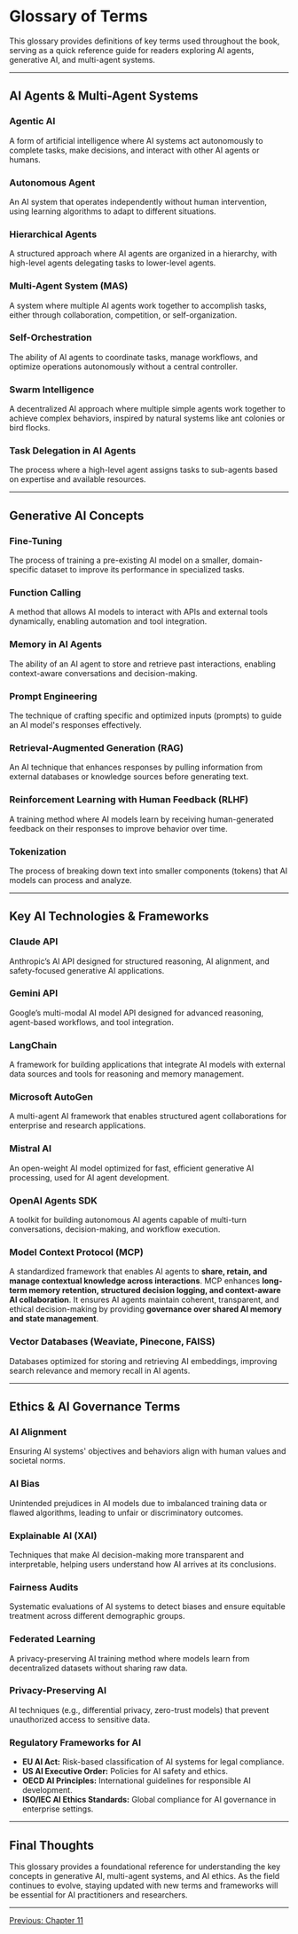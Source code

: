 # Glossary of Terms

This glossary provides definitions of key terms used throughout the book, serving as a quick reference guide for readers exploring AI agents, generative AI, and multi-agent systems.

---

## **AI Agents & Multi-Agent Systems**

### **Agentic AI**
A form of artificial intelligence where AI systems act autonomously to complete tasks, make decisions, and interact with other AI agents or humans.

### **Autonomous Agent**
An AI system that operates independently without human intervention, using learning algorithms to adapt to different situations.

### **Hierarchical Agents**
A structured approach where AI agents are organized in a hierarchy, with high-level agents delegating tasks to lower-level agents.

### **Multi-Agent System (MAS)**
A system where multiple AI agents work together to accomplish tasks, either through collaboration, competition, or self-organization.

### **Self-Orchestration**
The ability of AI agents to coordinate tasks, manage workflows, and optimize operations autonomously without a central controller.

### **Swarm Intelligence**
A decentralized AI approach where multiple simple agents work together to achieve complex behaviors, inspired by natural systems like ant colonies or bird flocks.

### **Task Delegation in AI Agents**
The process where a high-level agent assigns tasks to sub-agents based on expertise and available resources.

---

## **Generative AI Concepts**

### **Fine-Tuning**
The process of training a pre-existing AI model on a smaller, domain-specific dataset to improve its performance in specialized tasks.

### **Function Calling**
A method that allows AI models to interact with APIs and external tools dynamically, enabling automation and tool integration.

### **Memory in AI Agents**
The ability of an AI agent to store and retrieve past interactions, enabling context-aware conversations and decision-making.

### **Prompt Engineering**
The technique of crafting specific and optimized inputs (prompts) to guide an AI model's responses effectively.

### **Retrieval-Augmented Generation (RAG)**
An AI technique that enhances responses by pulling information from external databases or knowledge sources before generating text.

### **Reinforcement Learning with Human Feedback (RLHF)**
A training method where AI models learn by receiving human-generated feedback on their responses to improve behavior over time.

### **Tokenization**
The process of breaking down text into smaller components (tokens) that AI models can process and analyze.

---

## **Key AI Technologies & Frameworks**

### **Claude API**
Anthropic’s AI API designed for structured reasoning, AI alignment, and safety-focused generative AI applications.

### **Gemini API**
Google’s multi-modal AI model API designed for advanced reasoning, agent-based workflows, and tool integration.

### **LangChain**
A framework for building applications that integrate AI models with external data sources and tools for reasoning and memory management.

### **Microsoft AutoGen**
A multi-agent AI framework that enables structured agent collaborations for enterprise and research applications.

### **Mistral AI**
An open-weight AI model optimized for fast, efficient generative AI processing, used for AI agent development.

### **OpenAI Agents SDK**
A toolkit for building autonomous AI agents capable of multi-turn conversations, decision-making, and workflow execution.

### **Model Context Protocol (MCP)**
A standardized framework that enables AI agents to **share, retain, and manage contextual knowledge across interactions**. MCP enhances **long-term memory retention, structured decision logging, and context-aware AI collaboration**. It ensures AI agents maintain coherent, transparent, and ethical decision-making by providing **governance over shared AI memory and state management**.

### **Vector Databases (Weaviate, Pinecone, FAISS)**
Databases optimized for storing and retrieving AI embeddings, improving search relevance and memory recall in AI agents.

---

## **Ethics & AI Governance Terms**

### **AI Alignment**
Ensuring AI systems' objectives and behaviors align with human values and societal norms.

### **AI Bias**
Unintended prejudices in AI models due to imbalanced training data or flawed algorithms, leading to unfair or discriminatory outcomes.

### **Explainable AI (XAI)**
Techniques that make AI decision-making more transparent and interpretable, helping users understand how AI arrives at its conclusions.

### **Fairness Audits**
Systematic evaluations of AI systems to detect biases and ensure equitable treatment across different demographic groups.

### **Federated Learning**
A privacy-preserving AI training method where models learn from decentralized datasets without sharing raw data.

### **Privacy-Preserving AI**
AI techniques (e.g., differential privacy, zero-trust models) that prevent unauthorized access to sensitive data.

### **Regulatory Frameworks for AI**
- **EU AI Act:** Risk-based classification of AI systems for legal compliance.
- **US AI Executive Order:** Policies for AI safety and ethics.
- **OECD AI Principles:** International guidelines for responsible AI development.
- **ISO/IEC AI Ethics Standards:** Global compliance for AI governance in enterprise settings.

---

## **Final Thoughts**

This glossary provides a foundational reference for understanding the key concepts in generative AI, multi-agent systems, and AI ethics. As the field continues to evolve, staying updated with new terms and frameworks will be essential for AI practitioners and researchers.

---

[Previous: Chapter 11](https://github.com/FrugalX/ai_agents_ebook_draft/blob/main/Chapter%2011%20Case%20and%20Studies.md) 
